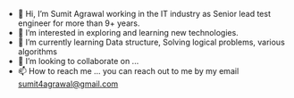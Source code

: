 - 👋 Hi, I’m Sumit Agrawal working in the IT industry as Senior lead test engineer for more than 9+ years. 
- 👀 I’m interested in exploring and learning new technologies.
- 🌱 I’m currently learning Data structure, Solving logical problems, various algorithms
- 💞️ I’m looking to collaborate on ...
- 📫 How to reach me ... you can reach out to me by my email sumit4agrawal@gmail.com

<!---
smagrawal/smagrawal is a ✨ special ✨ repository because its `README.md` (this file) appears on your GitHub profile.
You can click the Preview link to take a look at your changes.
--->
